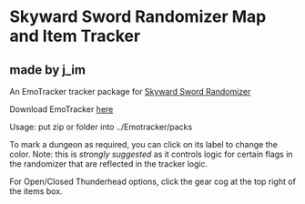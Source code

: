 # Skyward Sword Randomizer Map and Item Tracker
## made by j_im
An EmoTracker tracker package for [Skyward Sword Randomizer](https://github.com/lepelog/sslib)

Download EmoTracker [here](https://emotracker.net)

Usage: put zip or folder into ../Emotracker/packs

To mark a dungeon as required, you can click on its label to change the color. Note: this is *strongly suggested* as it controls logic for certain flags in the randomizer that are reflected in the tracker logic.

For Open/Closed Thunderhead options, click the gear cog at the top right of the items box.